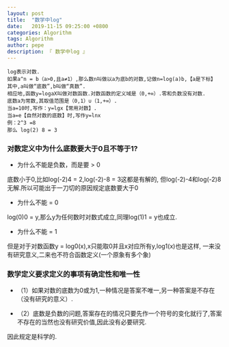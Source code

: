 ```yaml
---
layout: post
title:  "数学中log"
date:   2019-11-15 09:25:00 +0800
categories: Algorithm
tags: Algorithm
author: pepe
description: 『 数学中log 』
---
```




```
log表示对数.
如果a^n = b（a>0,且a≠1）,那么数n叫做以a为底b的对数,记做n=log(a)b,【a是下标】
其中,a叫做“底数”,b叫做“真数”.
相应地,函数y=logaX叫做对数函数.对数函数的定义域是（0,+∞）.零和负数没有对数.
底数a为常数,其取值范围是（0,1）∪（1,+∞）.
当a=10时,写作：y=lgx【常用对数】.
当a=e【自然对数的底数】时,写作y=lnx
例：2^3 =8
那么 log(2) 8 = 3
```

### **对数定义中为什么底数要大于0且不等于1?**

* 为什么不能是负数，而是要 > 0

底数小于0,比如log(-2)4 = 2,log(-2)-8 = 3这都是有解的,
但log(-2)-4和log(-2)8无解.所以可能出于一刀切的原因规定底数要大于0

* 为什么不能 = 0

log(0)0 = y,那么y为任何数时对数式成立,同理log(1)1 = y也成立.

* 为什么不能 = 1

但是对于对数函数y = log0(x),x只能取0并且x对应所有y,log1(x)也是这样,
一来没有研究意义,二来也不符合函数定义(一个原象有多个象)


### **数学定义要求定义的事项有确定性和唯一性**

* （1）如果对数的底数为0或为1,一种情况是答案不唯一,另一种答案是不存在（没有研究的意义）.

* （2）底数是负数的问题,答案存在的情况只要先作一个符号的变化就行了,答案不存在的当然也没有研究价值,因此没有必要研究.

因此规定是科学的.




















